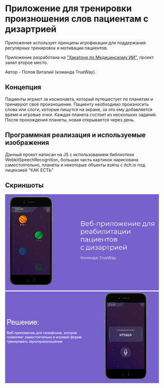 # Приложение для тренировки произношения слов пациентам с дизартрией

Приложение использует принципы игрофикации для поддержания регулярных тренировок и мотивации пациентов.

Приложение разработана на ["Хакатоне по Медицинскому ИИ"](https://habr.com/ru/company/ashmanov_net/blog/595865/), проект занял второе место.

Автор - Попов Виталий (команда TrueWay).

## Концепция

Пациенты играют за космонавта, который путешестует по планетам и тренируют своё произношение. Пациенту необходимо произносить слова или слоги, которые пишутся на экране, за это ему добавляется время и игровые очки. Каждая планета состоит из нескольких заданий. После прохождения планеты, новая открывается через день.

## Программная реализация и используемые изображения

Данный проект написан на JS с использованием библиотеки WebkitSpeechRecognition, большая часть картинок нарисована самостоятельно, планеты и некоторые объекты взяты с itch.io под лицензией "КАК ЕСТЬ"

## Скриншоты

![](1.png)
![](2.png)
